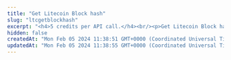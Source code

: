 ```yaml
---
title: "Get Litecoin Block hash"
slug: "ltcgetblockhash"
excerpt: "<h4>5 credits per API call.</h4><br/><p>Get Litecoin Block hash. Returns hash of the block to get the block detail.</p><br />Examples of using this endpoint with the Tatum JS SDK can be found in <a href=\"https://github.com/tatumio/tatum-js/tree/v2/examples/ltc-example/src/app/ltc.blockchain.example.ts\" target=\"_blank\">Tatum LTC SDK</a>."
hidden: false
createdAt: "Mon Feb 05 2024 11:38:51 GMT+0000 (Coordinated Universal Time)"
updatedAt: "Mon Feb 05 2024 11:38:55 GMT+0000 (Coordinated Universal Time)"
---
```

